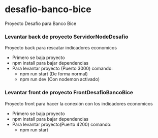 # desafio-banco-bice
Proyecto Desafío para Banco Bice

### Levantar back de proyecto ServidorNodeDesafio
Proyecto back para rescatar indicadores economicos

- Primero se baja proyecto
- npm install para bajar dependencias
- Para levantar proyecto (Puerto 3000) comando: 
   - npm run start (De forma normal)
   - npm run dev (Con nodemon activado)


### Levantar front de proyecto FrontDesafioBancoBice
Proyecto front para hacer la conexión con los indicadores economicos

- Primero se baja proyecto
- npm install para bajar dependencias
- Para levantar proyecto(Puerto 4200) comando:
  - npm run start 
